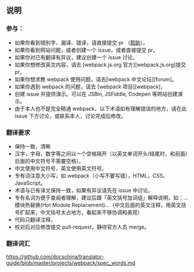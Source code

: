 ## 说明

### 参与：
- 如果你看到错别字、漏译、错译，请直接提交 pr （[帮助](https://help.github.com/articles/using-pull-requests/)）。
- 如果你看到网站问题，或者创建一个 issue，或者直接提交 pr。
- 如果你对已有翻译有异议，建议创建一个 issue 讨论。
- 如果你想修改英文内容，请去 [webpack.js.org 官方][webpack.js.org]提交 pr。
- 如果你想求教 webpack 使用问题，请去[webpack 中文论坛][forum]。
- 如果你遇到 webpack 的问题，请去 [webpack 项目][webpack]，
- 创建 issue 并提供演示。可以在 JSBin, JSFiddle, Codepen 等网站创建演示。
- 由于本人也不是完全精通 webpack，以下术语如有理解错误的地方，请在此 issue 下方讨论，或联系本人，讨论完成后修改。

### 翻译要求
- 保持一致，清晰
- 汉字，字母，数字等之间以一个空格隔开（以英文单词开头/结尾时，和前面/后面的中文符号不需要空格）。
- 中文使用中文符号，英文使用英文符号。
- 专有词注意大小写，如 webpack（小写不要写错），HTML，CSS，JavaScript。
- 术语与已有译文保持一致，如果有异议请先在 issue 中讨论。
- 专有名词为便于查阅者理解，建议后跟「英文括号加词组」解释说明，如：...模块热替换(Hot Module Replacement)...（中文后面的英文注释，用英文括号扩起来，中文括号太占地方，看起来不够协调和美观）
- 代码只翻译注释。
- 校对后对应修改提交 pull-request，静待官方人员 merge。

### 翻译词汇
https://github.com/docschina/translator-guide/blob/master/projects/webpack/spec_words.md
